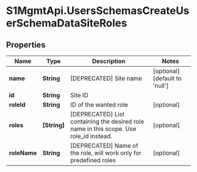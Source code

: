 # S1MgmtApi.UsersSchemasCreateUserSchemaDataSiteRoles

## Properties
Name | Type | Description | Notes
------------ | ------------- | ------------- | -------------
**name** | **String** | [DEPRECATED] Site name | [optional] [default to 'null']
**id** | **String** | Site ID | 
**roleId** | **String** | ID of the wanted role | [optional] 
**roles** | **[String]** | [DEPRECATED] List containing the desired role name in this scope. Use role_id instead. | [optional] 
**roleName** | **String** | [DEPRECATED] Name of the role, will work only for predefined roles | [optional] 



